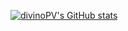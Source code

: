 [![divinoPV's GitHub stats](https://github-readme-stats.vercel.app/api?username=divinoPV&theme=vue-dark&show_icons=true)](https://github.com/divinoPV/divinoPV)
